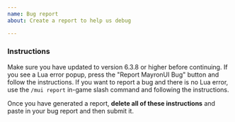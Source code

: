 ```yaml
---
name: Bug report
about: Create a report to help us debug

---
```


### Instructions
Make sure you have updated to version 6.3.8 or higher before continuing.
If you see a Lua error popup, press the "Report MayronUI Bug" button and follow the instructions.
If you want to report a bug and there is no Lua error, use the `/mui report` in-game slash command and following the instructions.

Once you have generated a report, **delete all of these instructions** and paste in your bug report and then submit it.
